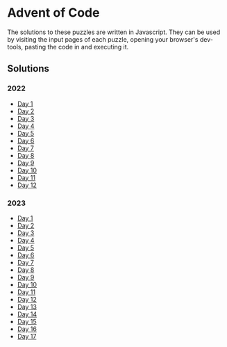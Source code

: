 # Advent of Code

The solutions to these puzzles are written in Javascript.
They can be used by visiting the input pages of each puzzle,
opening your browser's dev-tools, pasting the code in and executing it. 

## Solutions
### 2022
- [Day 1](2022/day-1.js)
- [Day 2](2022/day-2.js)
- [Day 3](2022/day-3.js)
- [Day 4](2022/day-4.js)
- [Day 5](2022/day-5.js)
- [Day 6](2022/day-6.js)
- [Day 7](2022/day-7.js)
- [Day 8](2022/day-8.js)
- [Day 9](2022/day-9.js)
- [Day 10](2022/day-10.js)
- [Day 11](2022/day-11.js)
- [Day 12](2022/day-12.js)

### 2023
- [Day 1](2023/day-1.js)
- [Day 2](2023/day-2.js)
- [Day 3](2023/day-3.js)
- [Day 4](2023/day-4.js)
- [Day 5](2023/day-5.js)
- [Day 6](2023/day-6.js)
- [Day 7](2023/day-7.js)
- [Day 8](2023/day-8.js)
- [Day 9](2023/day-9.js)
- [Day 10](2023/day-10.js)
- [Day 11](2023/day-11.js)
- [Day 12](2023/day-12.js)
- [Day 13](2023/day-13.js)
- [Day 14](2023/day-14.js)
- [Day 15](2023/day-15.js)
- [Day 16](2023/day-16.js)
- [Day 17](2023/day-17.js)
